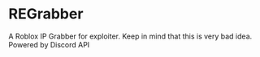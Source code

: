 # REGrabber
A Roblox IP Grabber for exploiter. Keep in mind that this is very bad idea. Powered by Discord API

